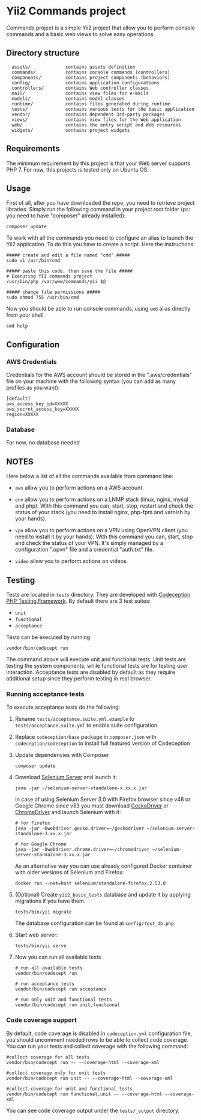 # Yii2 Commands project

Commands project is a simple Yii2 project that allow you to perform console commands and a basic web views to solve easy operations.

## Directory structure


      assets/             contains assets definition
      commands/           contains console commands (controllers)
      components/         contains project components (behaviors)
      config/             contains application configurations
      controllers/        contains Web controller classes
      mail/               contains view files for e-mails
      models/             contains model classes
      runtime/            contains files generated during runtime
      tests/              contains various tests for the basic application
      vendor/             contains dependent 3rd-party packages
      views/              contains view files for the Web application
      web/                contains the entry script and Web resources
      widgets/            contains project widgets

## Requirements

The minimum requirement by this project is that your Web server supports PHP 7. 
For now, this projects is tested only on Ubuntu OS.

## Usage

First of all, after you have downloaded the repo, you need to retrieve project libraries. Simply run the following command in your project root folder (ps: you need to have "composer" already installed):

~~~
composer update
~~~

To work with all the commands you need to configure an alias to launch the Yii2 application. 
To do this you have to create a script. Here the instructions:

~~~
##### create and edit a file named "cmd" #####
sudo vi /usr/bin/cmd

##### paste this code, then save the file #####
# Executing YII commands project
/usr/bin/php /var/www/commands/yii $@

##### change file permissions #####
sudo chmod 755 /usr/bin/cmd
~~~

Now you should be able to run console commands, using `cmd` alias directly from your shell.

~~~
cmd help
~~~

## Configuration

### AWS Credentials

Credentials for the AWS account should be stored in the ".aws/credentials" file on your machine with the following syntax (you can add as many profiles as you want):

```
[default]
aws_access_key_id=XXXXX
aws_secret_access_key=XXXXX
region=XXXXX
```

### Database

For now, no database needed

## NOTES

Here below a list of all the commands available from command line:

- `aws`
allow you to perform actions on a AWS account.

- `env`
allow you to perform actions on a LNMP stack (linux, nginx, mysql and php). With this command you can, start, stop, restart and
check the status of your stack (you need to install nginx, php-fpm and varnish by your hands).

- `vpn`
allow you to perform actions on a VPN using OpenVPN client (you need to install it by your hands). With this command you can, start,
stop and check the status of your VPN. It's simply managed by a configuration ".opvn" file and a credential "auth.txt" file.

- `video`
allow you to perform actions on videos.

## Testing

Tests are located in `tests` directory. They are developed with [Codeception PHP Testing Framework](http://codeception.com/).
By default there are 3 test suites:

- `unit`
- `functional`
- `acceptance`

Tests can be executed by running

```
vendor/bin/codecept run
```

The command above will execute unit and functional tests. Unit tests are testing the system components, while functional
tests are for testing user interaction. Acceptance tests are disabled by default as they require additional setup since
they perform testing in real browser. 

### Running  acceptance tests

To execute acceptance tests do the following:  

1. Rename `tests/acceptance.suite.yml.example` to `tests/acceptance.suite.yml` to enable suite configuration

2. Replace `codeception/base` package in `composer.json` with `codeception/codeception` to install full featured
   version of Codeception

3. Update dependencies with Composer 

    ```
    composer update  
    ```

4. Download [Selenium Server](http://www.seleniumhq.org/download/) and launch it:

    ```
    java -jar ~/selenium-server-standalone-x.xx.x.jar
    ```

    In case of using Selenium Server 3.0 with Firefox browser since v48 or Google Chrome since v53 you must download [GeckoDriver](https://github.com/mozilla/geckodriver/releases) or [ChromeDriver](https://sites.google.com/a/chromium.org/chromedriver/downloads) and launch Selenium with it:

    ```
    # for Firefox
    java -jar -Dwebdriver.gecko.driver=~/geckodriver ~/selenium-server-standalone-3.xx.x.jar
    
    # for Google Chrome
    java -jar -Dwebdriver.chrome.driver=~/chromedriver ~/selenium-server-standalone-3.xx.x.jar
    ``` 
    
    As an alternative way you can use already configured Docker container with older versions of Selenium and Firefox:
    
    ```
    docker run --net=host selenium/standalone-firefox:2.53.0
    ```

5. (Optional) Create `yii2_basic_tests` database and update it by applying migrations if you have them.

   ```
   tests/bin/yii migrate
   ```

   The database configuration can be found at `config/test_db.php`.


6. Start web server:

    ```
    tests/bin/yii serve
    ```

7. Now you can run all available tests

   ```
   # run all available tests
   vendor/bin/codecept run

   # run acceptance tests
   vendor/bin/codecept run acceptance

   # run only unit and functional tests
   vendor/bin/codecept run unit,functional
   ```
   
### Code coverage support

By default, code coverage is disabled in `codeception.yml` configuration file, you should uncomment needed rows to be able
to collect code coverage. You can run your tests and collect coverage with the following command:

```
#collect coverage for all tests
vendor/bin/codecept run -- --coverage-html --coverage-xml

#collect coverage only for unit tests
vendor/bin/codecept run unit -- --coverage-html --coverage-xml

#collect coverage for unit and functional tests
vendor/bin/codecept run functional,unit -- --coverage-html --coverage-xml
```

You can see code coverage output under the `tests/_output` directory.

